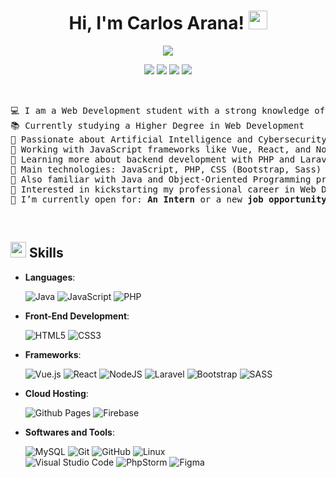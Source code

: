 <h1 align="center">
Hi, I'm Carlos Arana!
	<a href="https://github.com/Bouaskaoun" target="_self">
		<img src="https://media.giphy.com/media/hvRJCLFzcasrR4ia7z/giphy.gif" width="30">
	</a>
</h1>

<p align="center">
	<a href="https://github.com/Bouaskaoun">
		<img src="https://readme-typing-svg.herokuapp.com?lines=Full+Stack+Web+Developer;Always%20learning%20new%20things&center=true&width=380&height=45">
	</a>
</p>

 <p align="center">
<img src="https://img.shields.io/badge/Age-19-blue" />
  <img src="https://img.shields.io/badge/Focus-Web%20Development-brightgreen" />
  <img src="https://img.shields.io/badge/Lives-Granada,%20Spain-success" />
  <img src="https://img.shields.io/badge/Languages-Spanish%20%26%20English-brightgreen" />
</p>
<br>

<pre>
💻 I am a Web Development student with a strong knowledge of building dynamic and scalable applications  
📚 Currently studying a Higher Degree in Web Development  
📝 Passionate about Artificial Intelligence and Cybersecurity  
🔭 Working with JavaScript frameworks like Vue, React, and Node  
🌱 Learning more about backend development with PHP and Laravel  
🌟 Main technologies: JavaScript, PHP, CSS (Bootstrap, Sass)  
🚀 Also familiar with Java and Object-Oriented Programming principles  
🚩 Interested in kickstarting my professional career in Web Development  
🤔 I’m currently open for: <b>An Intern</b> or a new <b>job opportunity</b>, this is <a href="https://github.com/carlos-aj/CV/blob/main/CVCarlosAranaJimenez.pdf" target="_blank">MY CV.</a>
</pre>
<br>

## <img src="https://media2.giphy.com/media/QssGEmpkyEOhBCb7e1/giphy.gif?cid=ecf05e47a0n3gi1bfqntqmob8g9aid1oyj2wr3ds3mg700bl&rid=giphy.gif" width ="25"><b> Skills</b>

<p align="center">

- **Languages**:
    
    ![Java](https://img.shields.io/badge/java-%23ED8B00.svg?style=for-the-badge&logo=openjdk&logoColor=white)
    ![JavaScript](https://img.shields.io/badge/javascript-%23323330.svg?style=for-the-badge&logo=javascript&logoColor=%23F7DF1E)
    ![PHP](https://img.shields.io/badge/php-%23777BB4.svg?style=for-the-badge&logo=php&logoColor=white)
    
- **Front-End Development**:

   ![HTML5](https://img.shields.io/badge/HTML5%20-%23E34F26.svg?style=for-the-badge&logo=html5&logoColor=white)
   ![CSS3](https://img.shields.io/badge/CSS%20-%231572B6.svg?style=for-the-badge&logo=css3&logoColor=white)

- **Frameworks**:

   ![Vue.js](https://img.shields.io/badge/vuejs-%2335495e.svg?style=for-the-badge&logo=vuedotjs&logoColor=%234FC08D)
   ![React](https://img.shields.io/badge/react-%2320232a.svg?style=for-the-badge&logo=react&logoColor=%2361DAFB)
   ![NodeJS](https://img.shields.io/badge/node.js-6DA55F?style=for-the-badge&logo=node.js&logoColor=white)
   ![Laravel](https://img.shields.io/badge/laravel-%23FF2D20.svg?style=for-the-badge&logo=laravel&logoColor=white)
   ![Bootstrap](https://img.shields.io/badge/bootstrap-%238511FA.svg?style=for-the-badge&logo=bootstrap&logoColor=white)
   ![SASS](https://img.shields.io/badge/SASS-hotpink.svg?style=for-the-badge&logo=SASS&logoColor=white)
  
- **Cloud Hosting**:

    ![Github Pages](https://img.shields.io/badge/GitHub%20Pages-%23327FC7.svg?style=for-the-badge&logo=github&logoColor=white)
    ![Firebase](https://img.shields.io/badge/firebase-a08021?style=for-the-badge&logo=firebase&logoColor=ffcd34)

- **Softwares and Tools**:

    ![MySQL](https://img.shields.io/badge/mysql-4479A1.svg?style=for-the-badge&logo=mysql&logoColor=white)
    ![Git](https://img.shields.io/badge/git-%23F05033.svg?style=for-the-badge&logo=git&logoColor=white)
    ![GitHub](https://img.shields.io/badge/github-%23121011.svg?style=for-the-badge&logo=github&logoColor=white)
    ![Linux](https://img.shields.io/badge/Linux-FCC624?style=for-the-badge&logo=linux&logoColor=black)  
    ![Visual Studio Code](https://img.shields.io/badge/Visual%20Studio%20Code-0078d7.svg?style=for-the-badge&logo=visual-studio-code&logoColor=white)
    ![PhpStorm](https://img.shields.io/badge/phpstorm-143?style=for-the-badge&logo=phpstorm&logoColor=black&color=black&labelColor=darkorchid)
    ![Figma](https://img.shields.io/badge/figma-%23F24E1E.svg?style=for-the-badge&logo=figma&logoColor=white)
